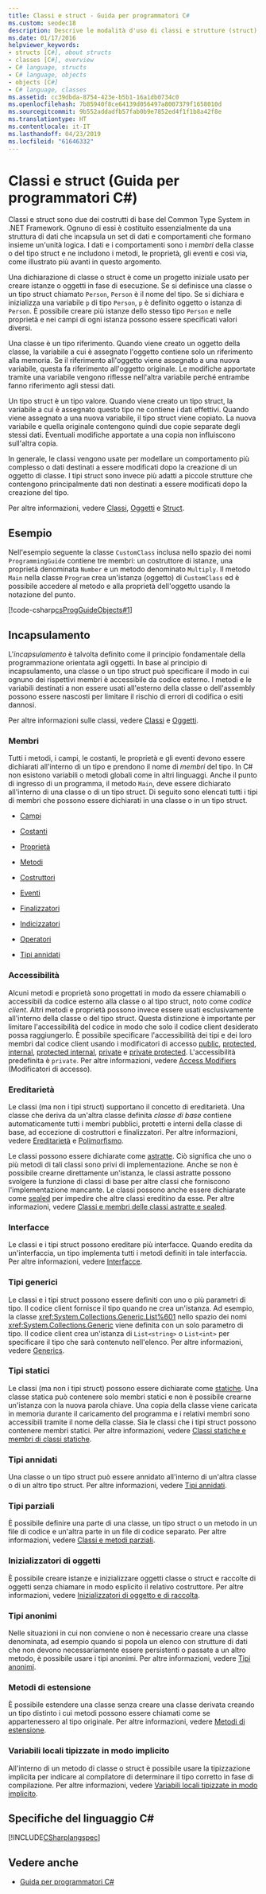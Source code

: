 ```yaml
---
title: Classi e struct - Guida per programmatori C#
ms.custom: seodec18
description: Descrive le modalità d'uso di classi e strutture (struct) in C#.
ms.date: 01/17/2016
helpviewer_keywords:
- structs [C#], about structs
- classes [C#], overview
- C# language, structs
- C# language, objects
- objects [C#]
- C# language, classes
ms.assetid: cc39dbda-8754-423e-b5b1-16a1db0734c0
ms.openlocfilehash: 7b85940f8ce64139d056497a8007379f1658010d
ms.sourcegitcommit: 9b552addadfb57fab0b9e7852ed4f1f1b8a42f8e
ms.translationtype: HT
ms.contentlocale: it-IT
ms.lasthandoff: 04/23/2019
ms.locfileid: "61646332"
---
```

# <a name="classes-and-structs-c-programming-guide"></a>Classi e struct (Guida per programmatori C#)
Classi e struct sono due dei costrutti di base del Common Type System in .NET Framework. Ognuno di essi è costituito essenzialmente da una struttura di dati che incapsula un set di dati e comportamenti che formano insieme un'unità logica. I dati e i comportamenti sono i *membri* della classe o del tipo struct e ne includono i metodi, le proprietà, gli eventi e così via, come illustrato più avanti in questo argomento.  
  
 Una dichiarazione di classe o struct è come un progetto iniziale usato per creare istanze o oggetti in fase di esecuzione. Se si definisce una classe o un tipo struct chiamato `Person`, `Person` è il nome del tipo. Se si dichiara e inizializza una variabile `p` di tipo `Person`, `p` è definito oggetto o istanza di `Person`. È possibile creare più istanze dello stesso tipo `Person` e nelle proprietà e nei campi di ogni istanza possono essere specificati valori diversi.  
  
 Una classe è un tipo riferimento. Quando viene creato un oggetto della classe, la variabile a cui è assegnato l'oggetto contiene solo un riferimento alla memoria. Se il riferimento all'oggetto viene assegnato a una nuova variabile, questa fa riferimento all'oggetto originale. Le modifiche apportate tramite una variabile vengono riflesse nell'altra variabile perché entrambe fanno riferimento agli stessi dati.  
  
 Un tipo struct è un tipo valore. Quando viene creato un tipo struct, la variabile a cui è assegnato questo tipo ne contiene i dati effettivi. Quando viene assegnato a una nuova variabile, il tipo struct viene copiato. La nuova variabile e quella originale contengono quindi due copie separate degli stessi dati. Eventuali modifiche apportate a una copia non influiscono sull'altra copia.  
  
 In generale, le classi vengono usate per modellare un comportamento più complesso o dati destinati a essere modificati dopo la creazione di un oggetto di classe. I tipi struct sono invece più adatti a piccole strutture che contengono principalmente dati non destinati a essere modificati dopo la creazione del tipo.  
  
 Per altre informazioni, vedere [Classi](../../../csharp/programming-guide/classes-and-structs/classes.md), [Oggetti](../../../csharp/programming-guide/classes-and-structs/objects.md) e [Struct](../../../csharp/programming-guide/classes-and-structs/structs.md).  
  
## <a name="example"></a>Esempio  
 Nell'esempio seguente la classe `CustomClass` inclusa nello spazio dei nomi `ProgrammingGuide` contiene tre membri: un costruttore di istanze, una proprietà denominata `Number` e un metodo denominato `Multiply`. Il metodo `Main` nella classe `Program` crea un'istanza (oggetto) di `CustomClass` ed è possibile accedere al metodo e alla proprietà dell'oggetto usando la notazione del punto.
  
 [!code-csharp[csProgGuideObjects#1](../../../../samples/snippets/csharp/programming-guide/classes-and-structs/class1.cs#1)]  
  
## <a name="encapsulation"></a>Incapsulamento  
 L'*incapsulamento* è talvolta definito come il principio fondamentale della programmazione orientata agli oggetti. In base al principio di incapsulamento, una classe o un tipo struct può specificare il modo in cui ognuno dei rispettivi membri è accessibile da codice esterno. I metodi e le variabili destinati a non essere usati all'esterno della classe o dell'assembly possono essere nascosti per limitare il rischio di errori di codifica o esiti dannosi.  
  
 Per altre informazioni sulle classi, vedere [Classi](../../../csharp/programming-guide/classes-and-structs/classes.md) e [Oggetti](../../../csharp/programming-guide/classes-and-structs/objects.md).  
  
### <a name="members"></a>Membri  
 Tutti i metodi, i campi, le costanti, le proprietà e gli eventi devono essere dichiarati all'interno di un tipo e prendono il nome di *membri* del tipo. In C# non esistono variabili o metodi globali come in altri linguaggi. Anche il punto di ingresso di un programma, il metodo `Main`, deve essere dichiarato all'interno di una classe o di un tipo struct. Di seguito sono elencati tutti i tipi di membri che possono essere dichiarati in una classe o in un tipo struct.  
  
-   [Campi](../../../csharp/programming-guide/classes-and-structs/fields.md)  
  
-   [Costanti](../../../csharp/programming-guide/classes-and-structs/constants.md)  
  
-   [Proprietà](../../../csharp/programming-guide/classes-and-structs/properties.md)  
  
-   [Metodi](../../../csharp/programming-guide/classes-and-structs/methods.md)  
  
-   [Costruttori](../../../csharp/programming-guide/classes-and-structs/constructors.md)  
  
-   [Eventi](../../../csharp/programming-guide/events/index.md)  
  
-   [Finalizzatori](../../../csharp/programming-guide/classes-and-structs/destructors.md)  
  
-   [Indicizzatori](../../../csharp/programming-guide/indexers/index.md)  
  
-   [Operatori](../../../csharp/programming-guide/statements-expressions-operators/operators.md)  
  
-   [Tipi annidati](../../../csharp/programming-guide/classes-and-structs/nested-types.md)  
  
### <a name="accessibility"></a>Accessibilità  
 Alcuni metodi e proprietà sono progettati in modo da essere chiamabili o accessibili da codice esterno alla classe o al tipo struct, noto come *codice client*. Altri metodi e proprietà possono invece essere usati esclusivamente all'interno della classe o del tipo struct. Questa distinzione è importante per limitare l'accessibilità del codice in modo che solo il codice client desiderato possa raggiungerlo. È possibile specificare l'accessibilità dei tipi e dei loro membri dal codice client usando i modificatori di accesso [public](../../../csharp/language-reference/keywords/public.md), [protected](../../../csharp/language-reference/keywords/protected.md), [internal](../../../csharp/language-reference/keywords/internal.md), [protected internal](../../../csharp/language-reference/keywords/protected-internal.md), [private](../../../csharp/language-reference/keywords/private.md) e [private protected](../../../csharp/language-reference/keywords/private-protected.md). L'accessibilità predefinita è `private`. Per altre informazioni, vedere [Access Modifiers](../../../csharp/programming-guide/classes-and-structs/access-modifiers.md) (Modificatori di accesso).  
  
### <a name="inheritance"></a>Ereditarietà  
 Le classi (ma non i tipi struct) supportano il concetto di ereditarietà. Una classe che deriva da un'altra classe definita *classe di base* contiene automaticamente tutti i membri pubblici, protetti e interni della classe di base, ad eccezione di costruttori e finalizzatori. Per altre informazioni, vedere [Ereditarietà](../../../csharp/programming-guide/classes-and-structs/inheritance.md) e [Polimorfismo](../../../csharp/programming-guide/classes-and-structs/polymorphism.md).  
  
 Le classi possono essere dichiarate come [astratte](../../../csharp/language-reference/keywords/abstract.md). Ciò significa che uno o più metodi di tali classi sono privi di implementazione. Anche se non è possibile crearne direttamente un'istanza, le classi astratte possono svolgere la funzione di classi di base per altre classi che forniscono l'implementazione mancante. Le classi possono anche essere dichiarate come [sealed](../../../csharp/language-reference/keywords/sealed.md) per impedire che altre classi ereditino da esse. Per altre informazioni, vedere [Classi e membri delle classi astratte e sealed](../../../csharp/programming-guide/classes-and-structs/abstract-and-sealed-classes-and-class-members.md).  
  
### <a name="interfaces"></a>Interfacce  
 Le classi e i tipi struct possono ereditare più interfacce. Quando eredita da un'interfaccia, un tipo implementa tutti i metodi definiti in tale interfaccia. Per altre informazioni, vedere [Interfacce](../../../csharp/programming-guide/interfaces/index.md).  
  
### <a name="generic-types"></a>Tipi generici  
 Le classi e i tipi struct possono essere definiti con uno o più parametri di tipo. Il codice client fornisce il tipo quando ne crea un'istanza. Ad esempio, la classe <xref:System.Collections.Generic.List%601> nello spazio dei nomi <xref:System.Collections.Generic> viene definita con un solo parametro di tipo. Il codice client crea un'istanza di `List<string>` o `List<int>` per specificare il tipo che sarà contenuto nell'elenco. Per altre informazioni, vedere [Generics](../../../csharp/programming-guide/generics/index.md).  
  
### <a name="static-types"></a>Tipi statici  
 Le classi (ma non i tipi struct) possono essere dichiarate come [statiche](../../../csharp/language-reference/keywords/static.md). Una classe statica può contenere solo membri statici e non è possibile crearne un'istanza con la nuova parola chiave. Una copia della classe viene caricata in memoria durante il caricamento del programma e i relativi membri sono accessibili tramite il nome della classe. Sia le classi che i tipi struct possono contenere membri statici. Per altre informazioni, vedere [Classi statiche e membri di classi statiche](../../../csharp/programming-guide/classes-and-structs/static-classes-and-static-class-members.md).  
  
### <a name="nested-types"></a>Tipi annidati  
 Una classe o un tipo struct può essere annidato all'interno di un'altra classe o di un altro tipo struct. Per altre informazioni, vedere [Tipi annidati](../../../csharp/programming-guide/classes-and-structs/nested-types.md).  
  
### <a name="partial-types"></a>Tipi parziali  
 È possibile definire una parte di una classe, un tipo struct o un metodo in un file di codice e un'altra parte in un file di codice separato. Per altre informazioni, vedere [Classi e metodi parziali](../../../csharp/programming-guide/classes-and-structs/partial-classes-and-methods.md).  
  
### <a name="object-initializers"></a>Inizializzatori di oggetti  
 È possibile creare istanze e inizializzare oggetti classe o struct e raccolte di oggetti senza chiamare in modo esplicito il relativo costruttore. Per altre informazioni, vedere [Inizializzatori di oggetto e di raccolta](../../../csharp/programming-guide/classes-and-structs/object-and-collection-initializers.md).  
  
### <a name="anonymous-types"></a>Tipi anonimi  
 Nelle situazioni in cui non conviene o non è necessario creare una classe denominata, ad esempio quando si popola un elenco con strutture di dati che non devono necessariamente essere persistenti o passate a un altro metodo, è possibile usare i tipi anonimi. Per altre informazioni, vedere [Tipi anonimi](../../../csharp/programming-guide/classes-and-structs/anonymous-types.md).  
  
### <a name="extension-methods"></a>Metodi di estensione  
 È possibile estendere una classe senza creare una classe derivata creando un tipo distinto i cui metodi possono essere chiamati come se appartenessero al tipo originale. Per altre informazioni, vedere [Metodi di estensione](../../../csharp/programming-guide/classes-and-structs/extension-methods.md).  
  
### <a name="implicitly-typed-local-variables"></a>Variabili locali tipizzate in modo implicito  
 All'interno di un metodo di classe o struct è possibile usare la tipizzazione implicita per indicare al compilatore di determinare il tipo corretto in fase di compilazione. Per altre informazioni, vedere [Variabili locali tipizzate in modo implicito](../../../csharp/programming-guide/classes-and-structs/implicitly-typed-local-variables.md).  
  
## <a name="c-language-specification"></a>Specifiche del linguaggio C#  
 [!INCLUDE[CSharplangspec](~/includes/csharplangspec-md.md)]  
  
## <a name="see-also"></a>Vedere anche

- [Guida per programmatori C#](../../../csharp/programming-guide/index.md)
